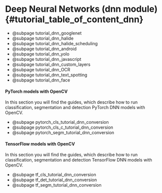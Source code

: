 Deep Neural Networks (dnn module) {#tutorial_table_of_content_dnn}
=====================================

-   @subpage tutorial_dnn_googlenet
-   @subpage tutorial_dnn_halide
-   @subpage tutorial_dnn_halide_scheduling
-   @subpage tutorial_dnn_android
-   @subpage tutorial_dnn_yolo
-   @subpage tutorial_dnn_javascript
-   @subpage tutorial_dnn_custom_layers
-   @subpage tutorial_dnn_OCR
-   @subpage tutorial_dnn_text_spotting
-   @subpage tutorial_dnn_face

#### PyTorch models with OpenCV
In this section you will find the guides, which describe how to run classification, segmentation and detection PyTorch DNN models with OpenCV.
-   @subpage pytorch_cls_tutorial_dnn_conversion
-   @subpage pytorch_cls_c_tutorial_dnn_conversion
-   @subpage pytorch_segm_tutorial_dnn_conversion

#### TensorFlow models with OpenCV
In this section you will find the guides, which describe how to run classification, segmentation and detection TensorFlow DNN models with OpenCV.
-   @subpage tf_cls_tutorial_dnn_conversion
-   @subpage tf_det_tutorial_dnn_conversion
-   @subpage tf_segm_tutorial_dnn_conversion
